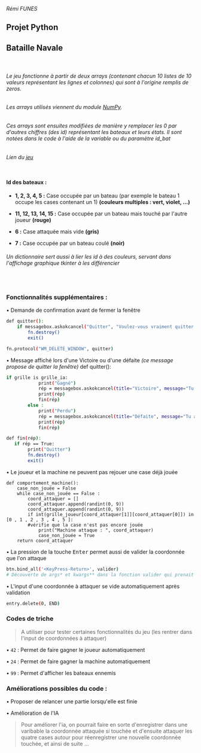 _Rémi FUNES_
## Projet Python
## Bataille Navale

&nbsp;

###### Le jeu fonctionne à partir de deux arrays (contenant chacun 10 listes de 10 valeurs représentant les lignes et colonnes) qui sont à l'origine remplis de zeros.

###### Les arrays utilisés viennent du module [NumPy][numpy].

###### Ces arrays sont ensuites modifiées de manière y remplacer les 0 par d'autres chiffres (des id) représentant les bateaux et leurs états. Il sont notées dans le code à l'aide de la variable ou du paramètre id_bat 

_Lien du [jeu][jeu]_

&nbsp;

#### Id des bateaux :

- __1, 2, 3, 4, 5 :__ Case occupée par un bateau (par exemple le bateau 1 occupe les cases contenant un 1) __(couleurs multiples : vert, violet, ...)__

- __11, 12, 13, 14, 15 :__ Case occupée par un bateau mais touché par l'autre joueur __(rouge)__

- __6 :__ Case attaquée mais vide __(gris)__

- __7 :__ Case occupée par un bateau coulé __(noir)__

###### _Un dictionnaire sert aussi à lier les id à des couleurs, servant dans l'affichage graphique tkinter à les différencier_

&nbsp;

### Fonctionnalités supplémentaires :

• Demande de confirmation avant de fermer la fenêtre
```sh
def quitter():
    if messagebox.askokcancel("Quitter", "Voulez-vous vraiment quitter ?"):
        fn.destroy()
        exit()

fn.protocol("WM_DELETE_WINDOW", quitter)
```
• Message affiché lors d'une Victoire ou d'une défaite _(ce message propose de quitter la fenêtre)_
def quitter():
```sh
if grille is grille_ia:
            print("Gagné")
            rép = messagebox.askokcancel(title="Victoire", message="Tu as gagné \n Veux-tu quitter ?")
            print(rép)
            fin(rép)
        else :
            print("Perdu")
            rép = messagebox.askokcancel(title="Défaite", message="Tu as perdu \n Veux-tu quitter ?")
            print(rép)
            fin(rép)

def fin(rép):
   if rép == True:
        print("Quitter")
        fn.destroy()
        exit()
```

• Le joueur et la machine ne peuvent pas rejouer une case déjà jouée
```
def comportement_machine():
    case_non_jouée = False
    while case_non_jouée == False :
        coord_attaquer = []
        coord_attaquer.append(randint(0, 9))
        coord_attaquer.append(randint(0, 9))
        if int(grille_joueur[coord_attaquer[1]][coord_attaquer[0]]) in [0 , 1 , 2 , 3 , 4 , 5 ]:
        #vérifie que la case n'est pas encore jouée
            print("Machine attaque : ", coord_attaquer)
            case_non_jouée = True
    return coord_attaquer
```
• La pression de la touche <kbd>Enter</kbd> permet aussi de valider la coordonnée que l'on attaque
```sh
btn.bind_all('<KeyPress-Return>', valider)
# Découverte de args* et kwargs** dans la fonction valider qui prenait donc un paramètre en trop
```

• L'input d'une coordonnée à attaquer se vide automatiquement après validation

```sh
entry.delete(0, END)
```


### Codes de triche

> A utiliser pour tester certaines fonctionnalités du jeu
(les rentrer dans l'input de coordonnées à attaquer)

• `42` : Permet de faire gagner le joueur automatiquement

• `24` : Permet de faire gagner la machine automatiquement

• `99` : Permet d'afficher les bateaux ennemis

### Améliorations possibles du code :

• Proposer de relancer une partie lorsqu'elle est finie

• Amélioration de l'IA

> Pour améliorer l'ia, on pourrait faire en sorte d'enregistrer dans une varibable la coordonnée attaquée si touchée et d'ensuite attaquer les quatre cases autour pour réenregistrer une nouvelle coordonnée touchée, et ainsi de suite ...

   [numpy]: <https://numpy.org/>
   [jeu]: <https://github.com/joemccann/dillinger.git>
